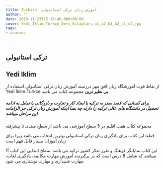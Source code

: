```yaml
---
title: Turkish  آموزش زبان ترکی استانبولی
author: ''
date: 2018-11-23T12:18:40.000+00:00
cover: Yedi_İklim_Türkçe_Ders_Kitapları_a1_a2_b1_b2_c1_c2.jpg
tags:
- courses

---
```

## ترکی استانبولی

## Yedi Iklim

از نقاط قوت آموزشگاه زبان افق مهر درزمینه آموزش زبان ترکی استانبولی استفاده از  Yedi İklim Turkce  **بی نظیر ترین** مجموعه کتاب می باشد

##### برای کسانی که قصد سفر به ترکیه یا ایجاد کار و تجارت و بازرگانی یا تمایل به ادامه تحصیل در دانشگاه های عالی ترکیه را دارند چه بسا اینکه آموزش زبان ترکی جز الزامات این مراحل میباشد

مجموعه کتاب هفت اقلیم در 5 سطح آموزشی می باشد از سطح مبتدی تا پیشرفته

قطعا این کتاب برای یادگیری زبان ترکی استانبولی بهترین انتخاب می باشد زیرا برای زبان آموزان بسیار قابل فهم است

این کتاب نمایانگر فرهنگ و طرز تفکر  کشور ترکیه می باشد. سطح ابتدایی این کتاب آ1   میباشد که شامل 8 درس است که در برگیرنده آموزش مهارت مکالمه،  یادگیری لغات، مهارت   شنیداری و مهارت نوشتاری می شود.